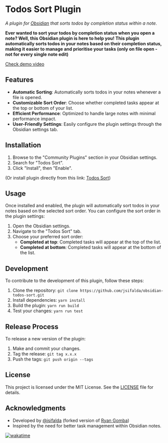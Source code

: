 # Todos Sort Plugin

_A plugin for [Obsidian](https://obsidian.md) that sorts todos by completion status within a note._

**Ever wanted to sort your todos by completion status when you open a note? Well, this Obsidian plugin is here to help you! This plugin automatically sorts todos in your notes based on their completion status, making it easier to manage and prioritise your tasks (only on file open - not for every single note edit)**

[Check demo video](https://github.com/user-attachments/assets/d5db6f7e-3840-415f-8206-f22fa82c75fe)

## Features

- **Automatic Sorting**: Automatically sorts todos in your notes whenever a file is opened.
- **Customizable Sort Order**: Choose whether completed tasks appear at the top or bottom of your list.
- **Efficient Performance**: Optimized to handle large notes with minimal performance impact.
- **User-Friendly Settings**: Easily configure the plugin settings through the Obsidian settings tab.

## Installation

1. Browse to the "Community Plugins" section in your Obsidian settings.
2. Search for "Todos Sort".
3. Click "Install", then "Enable".

(Or install plugin directly from this link: [Todos Sort](https://dub.sh/snQwj1Y))

## Usage

Once installed and enabled, the plugin will automatically sort todos in your notes based on the selected sort order. You can configure the sort order in the plugin settings:

1. Open the Obsidian settings.
2. Navigate to the "Todos Sort" tab.
3. Choose your preferred sort order:
   - **Completed at top**: Completed tasks will appear at the top of the list.
   - **Completed at bottom**: Completed tasks will appear at the bottom of the list.

## Development

To contribute to the development of this plugin, follow these steps:

1. Clone the repository: `git clone https://github.com/jsifalda/obsidian-todos-sort.git`
2. Install dependencies: `yarn install`
3. Build the plugin: `yarn run build`
4. Test your changes: `yarn run test`

## Release Process

To release a new version of the plugin:

1. Make and commit your changes.
2. Tag the release: `git tag x.x.x`
3. Push the tags: `git push origin --tags`

## License

This project is licensed under the MIT License. See the [LICENSE](./LICENSE) file for details.

## Acknowledgments

- Developed by [@jsifalda](https://dub.sh/I5tFaqk) (forked version of [Ryan Gomba](https://github.com/ryangomba/obsidian-todo-sort))
- Inspired by the need for better task management within Obsidian notes.

<script type="text/javascript" src="https://cdnjs.buymeacoffee.com/1.0.0/button.prod.min.js" data-name="bmc-button" data-slug="jsifalda" data-color="#FFDD00" data-emoji="☕"  data-font="Cookie" data-text="Buy me a coffee" data-outline-color="#000000" data-font-color="#000000" data-coffee-color="#ffffff" ></script>

[![wakatime](https://wakatime.com/badge/user/15205825-ea5c-4bdc-94ae-b2f25e876c76/project/797cd96f-afab-4338-806d-5b0e2905733f.svg)](https://wakatime.com/badge/user/15205825-ea5c-4bdc-94ae-b2f25e876c76/project/797cd96f-afab-4338-806d-5b0e2905733f)
